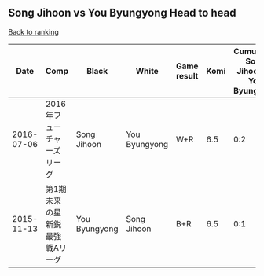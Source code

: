 ## Song Jihoon vs You Byungyong Head to head

[Back to ranking](../../index.md)




| **Date** | **Comp** | **Black** | **White** | **Game result** | **Komi** | **Cumulative Song Jihoon vs You Byungyong** | **Song Jihoon streak** | **You Byungyong streak** | 
| --- | --- | --- | --- | --- | --- | --- | --- | --- |
| 2016-07-06 | 2016年フューチャーズリーグ | Song Jihoon | You Byungyong | W+R | 6.5 | 0:2 | 0 | 2 | 
| 2015-11-13 | 第1期未来の星新鋭最強戦Aリーグ | You Byungyong | Song Jihoon | B+R | 6.5 | 0:1 | 0 | 1 |




